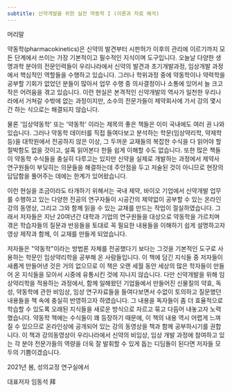 ```yaml
---
subtitle: 신약개발을 위한 실전 약동학​ I (이론과 자료 해석)
---
```


머리말

약동학(pharmacokinetics)은 신약의 발견부터 시판허가 이후의 관리에
이르기까지 모든 단계에서 쓰이는 가장 기본적이고 필수적인 지식이며
도구입니다. 오늘날 다양한 생명과학 분야의 전문인력들이 우리나라에서
신약의 발견과 초기개발과정, 임상개발 과정에서 핵심적인 역할들을 수행하고
있습니다. 그러나 학위과정 중에 약동학이나 약력학을 공부할 기회가 없었던
분들이 많아서 업무 수행 중 의사결정이나 소통에 있어서 늘 크고 작은
어려움을 겪고 있습니다. 이런 현실은 본격적인 신약개발의 역사가 일천한
우리나라에서 거쳐갈 수밖에 없는 과정이지만, 소수의 전문가들이 제약회사에
가서 강의 몇시간 하는 식으로는 해결되지 않습니다.

물론 '임상약동학' 또는 '약동학' 이라는 제목의 좋은 책들은 이미 국내에도
여러 권 나와 있습니다. 그러나 약동학 데이터를 직접 들여다보고 분석하는
학문(임상약리학, 약제학 등)을 대학원에서 전공하지 않은 이상, 그 두꺼운
교재들의 복잡한 수식을 다 읽어야 할 절박함도 없을 것이고, 설혹 읽어본다
한들 쉽게 이해할 수도 없습니다. 또한 많은 책들이 약동학 수식들을 충실히
다루고는 있지만 신약을 실제로 개발하는 과정에서 제약사 연구원들이
부딪히는 의문들을 해결하는데 주안점을 두고 저술된 것이 아니므로 현장의
답답함을 풀어주는 데에는 한계가 있어왔습니다.

이런 현실을 조금이라도 타개하기 위해서는 국내 제약, 바이오 기업에서
신약개발 업무를 수행하고 있는 다양한 전공의 연구자들이 시공간의 제약없이
공부할 수 있는 온라인 강의 동영상, 그리고 그와 함께 읽을 수 있는 교재를
만드는 작업이 절실하였습니다. 그래서 저자들은 지난 20여년간 대학과
기업의 연구원들을 대상으로 약동학을 가르치며 겪은 학습자들의 질문과
반응들을 토대로 꼭 필요한 내용들을 이해하기 쉽게 설명하고자 영상 제작과
함께, 이 교재를 만들게 되었습니다.

저자들은 "약동학"이라는 방법론 자체를 전공했다기 보다는 그것을 기본적인
도구로 사용하는 학문인 임상약리학을 공부해 온 사람들입니다. 이 책에 담긴
지식들 중 저자들이 새롭게 만들어낸 것은 거의 없으므로 이 책은 오랜 세월
동안 세상의 많은 학자들이 만들어 온 지식들을 모아서 시중에 유통시킨 것에
지나지 않습니다. 다만 신약개발을 위해 임상약리학을 적용하는 과정에서,
함께 일해왔던 기업들에서 만들어진 신물질의 약효, 독성, 약동학에 관한
비임상, 임상 연구자료들을 들여다보면서 수없이 토의하고 질문했던 내용들을
책 속에 충실히 반영하고자 하였습니다. 그 내용을 독자들이 좀 더
효율적으로 학습할 수 있도록 오래된 지식들을 새로운 방식으로 자르고 묶고
다듬어 내놓고자 노력했습니다. 약동학 책에는 수식들이 꽤 등장하기 때문에,
이 책의 내용 역시 어렵게 느껴질 수 있으므로 온라인상에 공개되어 있는
강의 동영상을 책과 함께 공부하시기를 권합니다. 이 책과 강의동영상이
우리나라에서 신약의 비임상, 임상 개발 과정에 참여하고 있는 각 분야
전문가들의 역량을 더욱 잘 발휘할 수 있게 돕는 디딤돌이 된다면 저자들
모두의 기쁨이겠습니다.

2021년 봄, 성의교정 연구실에서

대표저자 임동석 拜
